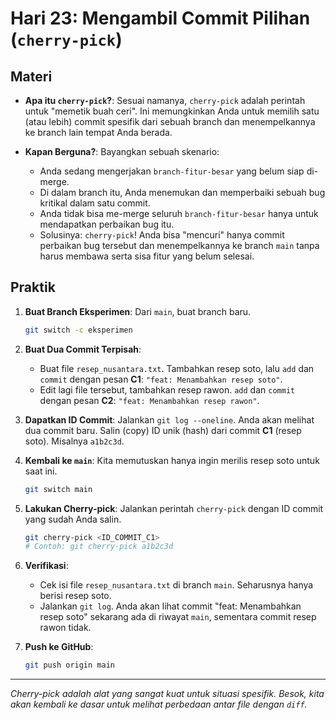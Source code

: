 # Hari 23: Mengambil Commit Pilihan (`cherry-pick`)

## Materi

- **Apa itu `cherry-pick`?**: Sesuai namanya, `cherry-pick` adalah perintah untuk "memetik buah ceri". Ini memungkinkan Anda untuk memilih satu (atau lebih) commit spesifik dari sebuah branch dan menempelkannya ke branch lain tempat Anda berada.

- **Kapan Berguna?**: Bayangkan sebuah skenario:
    - Anda sedang mengerjakan `branch-fitur-besar` yang belum siap di-merge.
    - Di dalam branch itu, Anda menemukan dan memperbaiki sebuah bug kritikal dalam satu commit.
    - Anda tidak bisa me-merge seluruh `branch-fitur-besar` hanya untuk mendapatkan perbaikan bug itu.
    - Solusinya: `cherry-pick`! Anda bisa "mencuri" hanya commit perbaikan bug tersebut dan menempelkannya ke branch `main` tanpa harus membawa serta sisa fitur yang belum selesai.

## Praktik

1.  **Buat Branch Eksperimen**: Dari `main`, buat branch baru.
    ```bash
    git switch -c eksperimen
    ```

2.  **Buat Dua Commit Terpisah**:
    - Buat file `resep_nusantara.txt`. Tambahkan resep soto, lalu `add` dan `commit` dengan pesan **C1**: `"feat: Menambahkan resep soto"`.
    - Edit lagi file tersebut, tambahkan resep rawon. `add` dan `commit` dengan pesan **C2**: `"feat: Menambahkan resep rawon"`.

3.  **Dapatkan ID Commit**: Jalankan `git log --oneline`. Anda akan melihat dua commit baru. Salin (copy) ID unik (hash) dari commit **C1** (resep soto). Misalnya `a1b2c3d`.

4.  **Kembali ke `main`**: Kita memutuskan hanya ingin merilis resep soto untuk saat ini.
    ```bash
    git switch main
    ```

5.  **Lakukan Cherry-pick**: Jalankan perintah `cherry-pick` dengan ID commit yang sudah Anda salin.
    ```bash
    git cherry-pick <ID_COMMIT_C1> 
    # Contoh: git cherry-pick a1b2c3d
    ```

6.  **Verifikasi**:
    - Cek isi file `resep_nusantara.txt` di branch `main`. Seharusnya hanya berisi resep soto.
    - Jalankan `git log`. Anda akan lihat commit "feat: Menambahkan resep soto" sekarang ada di riwayat `main`, sementara commit resep rawon tidak.

7.  **Push ke GitHub**:
    ```bash
    git push origin main
    ```

---
*Cherry-pick adalah alat yang sangat kuat untuk situasi spesifik. Besok, kita akan kembali ke dasar untuk melihat perbedaan antar file dengan `diff`.*